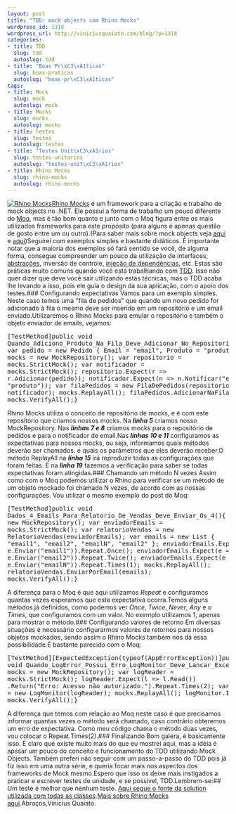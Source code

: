 ```yaml
--- 
layout: post
title: "TDD: mock objects com Rhino Mocks"
wordpress_id: 1318
wordpress_url: http://viniciusquaiato.com/blog/?p=1318
categories: 
- title: TDD
  slug: tdd
  autoslug: tdd
- title: "Boas Pr\xC3\xA1ticas"
  slug: boas-praticas
  autoslug: "boas-pr\xC3\xA1ticas"
tags: 
- title: Mock
  slug: mock
  autoslug: mock
- title: Mocks
  slug: mocks
  autoslug: mocks
- title: testes
  slug: testes
  autoslug: testes
- title: "Testes Unit\xC3\xA1rios"
  slug: testes-unitarios
  autoslug: "testes-unit\xC3\xA1rios"
- title: Rhino Mocks
  slug: rhino-mocks
  autoslug: rhino-mocks
---
```

[![](http://viniciusquaiato.com/blog/wp-content/uploads/2010/07/rhinomocks-120x90.png "Rhino Mocks")](http://viniciusquaiato.com/blog/wp-content/uploads/2010/07/rhinomocks-120x90.png)[Rhino Mocks](http://www.ayende.com/projects/rhino-mocks.aspx) é um framework para a criação e trabalho de mock objects no .NET. Ele possui a forma de trabalho um pouco diferente do [Moq](http://viniciusquaiato.com/blog/tdd-mock-objects-usando-moq/), mas é tão bom quanto e junto com o Moq figura entre os mais utilizados frameworks para este propósito (para alguns é apenas questão de gosto entre um ou outro).(Para saber mais sobre mock objects veja [aqui](http://viniciusquaiato.com/blog/tdd-test-driven-development-c-parte-iv/) e [aqui](http://viniciusquaiato.com/blog/tdd-mock-objects-usando-moq/))Seguirei com exemplos simples e bastante didáticos. É importante notar que a maioria dos exemplos só fará sentido se você, de alguma forma, consegue compreender um pouco da utilização de interfaces, [abstrações](http://viniciusquaiato.com/blog/ocp-open-closed-principle/), inversão de controle, [injeção de dependências](http://viniciusquaiato.com/blog/tag/injecao-de-dependencia/), etc. Estas são práticas muito comuns quando você está trabalhando com [TDD](http://viniciusquaiato.com/blog/category/tdd/). Isso não quer dizer que deve você sair utilizando estas técnicas, mas o TDD acaba lhe levando a isso, pois ele guia o design da sua aplicação, com o apoio dos testes.### Configurando expectativas
Vamos para um exemplo simples. Neste caso temos uma "fila de pedidos" que quando um novo pedido for adicionado à fila o mesmo deve ser inserido em um repositório e um email enviado.Utilizaremos o Rhino Mocks para emular o repositório e também o objeto enviador de emails, vejamos:<pre lang="csharp" line="1">[TestMethod]public void Quando_Adiciono_Produto_Na_Fila_Deve_Adicionar_No_Repositorio_E_Notificar_Por_Email(){    var pedido = new Pedido { Email = "email", Produto = "produto" };    var mocks = new MockRepository();    var repositorio = mocks.StrictMock<irepositoriopedidos>();    var notificador = mocks.StrictMock<inotificadoremail>();    repositorio.Expect(r => r.Adicionar(pedido));    notificador.Expect(n => n.Notificar("email", "produto"));    var filaPedidos = new FilaDePedidos(repositorio, notificador);    mocks.ReplayAll();    filaPedidos.AdicionarNaFila(pedido);    mocks.VerifyAll();}</inotificadoremail></irepositoriopedidos></pre>Rhino Mocks utiliza o conceito de repositório de mocks, e é com este repositório que criamos nossos mocks. Na **_linha 5_** criamos nosso MockRepository. Nas **_linhas 7 e 8_** criamos mocks para o repositório de pedidos e para o notificador de email.Nas **_linhas 10 e 11_** configuramos as expectativas para nossos mocks, ou seja, informamos quais métodos deverão ser chamados. e quais os parâmetros que eles deverão receber.O método ReplayAll na **_linha 15_** irá reproduzir todas as configurações que foram feitas. E na **_linha 19_** fazemos a verificação para saber se todas expectativas foram atingidas.### Chamando um método N vezes
Assim como com o Moq podemos utilizar o Rhino para verificar se um método de um objeto mockado foi chamado N vezes, de acordo com as nossas configurações. Vou utilizar o mesmo exemplo do post do Moq:<pre lang="csharp" line="1">[TestMethod]public void Dados_4_Emails_Para_Relatorio_De_Vendas_Deve_Enviar_Os_4(){    var mocks = new MockRepository();    var enviadorEmails = mocks.StrictMock<ienviadoremail>();    var relatorioVendas = new RelatorioVendas(enviadorEmails);    var emails = new List<string> { "email1", "email2", "emailN", "email2" };    enviadorEmails.Expect(e => e.Enviar("email1")).Repeat.Once();    enviadorEmails.Expect(e => e.Enviar("email2")).Repeat.Twice();    enviadorEmails.Expect(e => e.Enviar("emailN")).Repeat.Times(1);    mocks.ReplayAll();    relatorioVendas.EnviarPorEmail(emails);    mocks.VerifyAll();}</string></ienviadoremail></pre>A diferença para o Moq é que aqui utilizamos _Repeat_ e configuramos quantas vezes esperamos que esta expectativa ocorra.Temos alguns métodos já definidos, como podemos ver _Once_, _Twice_, _Never_, _Any_ e o _Times_, que configuramos com um valor. No exemplo utilizamos 1, apenas para mostrar o método.### Configurando valores de retorno
Em diversas situações é necessário configurarmos valores de retornos para nossos objetos mockados, sendo assim o Rhino Mocks também nos dá essa possibilidade.É bastante parecido com o Moq:<pre lang="csharp" line="1">[TestMethod][ExpectedException(typeof(AppErrorException))]public void Quando_LogError_Possui_Erro_LogMonitor_Deve_Lancar_Excecao(){    var mocks = new MockRepository();    var logReader = mocks.StrictMock<ilogreader>();    logReader.Expect(l => l.Read())        .Return("Erro: Acesso não autorizado.").Repeat.Times(2);    var logMonitor = new LogMonitor(logReader);    mocks.ReplayAll();    logMonitor.Inspect();    mocks.VerifyAll();}</ilogreader></pre>A diferença que temos com relação ao Moq neste caso é que precisamos informar quantas vezes o método será chamado, caso contrário obteremos um erro de expectativa. Como meu código chama o método duas vezes, vou colocar o Repeat.Times(2).### Finalizando
Bom galera, é basicamente isso. É claro que existe muito mais do que eu mostrei aqui, mas a idéia é apssar um pouco do conceito e funcionamento do TDD utilizando Mock Objects. Também preferi não seguir com um passo-a-passo do TDD pois já fiz isso em uma outra série, e queria focar mais nos aspectos dos frameworks de Mock mesmo.Espero que isso os deixe mais instigados a praticar e escrever testes de unidade, e se possível, TDD.Lembrem-se:## Um teste é melhor que nenhum teste.
[Aqui segue o fonte da solution utilizada com todas as classes](http://viniciusquaiato.com/files/codesamples/TDD/TDDComRhinoMocks.zip).[Mais sobre Rhino Mocks aqui](http://en.wikibooks.org/wiki/How_to_Use_Rhino_Mocks/Introduction).Abraços,Vinicius Quaiato.
